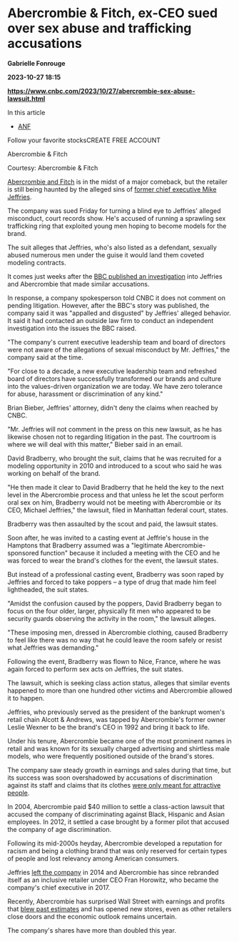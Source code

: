 # Abercrombie & Fitch, ex-CEO sued over sex abuse and trafficking accusations
**Gabrielle Fonrouge**

**2023-10-27 18:15**

**https://www.cnbc.com/2023/10/27/abercrombie-sex-abuse-lawsuit.html**

In this article

*   [ANF](https://www.cnbc.com/quotes/ANF)

Follow your favorite stocksCREATE FREE ACCOUNT

Abercrombie & Fitch

Courtesy: Abercrombie & Fitch

[Abercrombie and Fitch](https://www.cnbc.com/quotes/ANF/) is in the midst of a major comeback, but the retailer is still being haunted by the alleged sins of [former chief executive Mike Jeffries](https://www.cnbc.com/2013/11/14/top-ceo-lands-on-cramers-wall-of-shame.html).

The company was sued Friday for turning a blind eye to Jeffries' alleged misconduct, court records show. He's accused of running a sprawling sex trafficking ring that exploited young men hoping to become models for the brand.

The suit alleges that Jeffries, who's also listed as a defendant, sexually abused numerous men under the guise it would land them coveted modeling contracts.

It comes just weeks after the [BBC published an investigation](https://www.bbc.com/news/world-66889779) into Jeffries and Abercrombie that made similar accusations.

In response, a company spokesperson told CNBC it does not comment on pending litigation. However, after the BBC's story was published, the company said it was "appalled and disgusted" by Jeffries' alleged behavior. It said it had contacted an outside law firm to conduct an independent investigation into the issues the BBC raised.

"The company's current executive leadership team and board of directors were not aware of the allegations of sexual misconduct by Mr. Jeffries," the company said at the time.

"For close to a decade, a new executive leadership team and refreshed board of directors have successfully transformed our brands and culture into the values-driven organization we are today. We have zero tolerance for abuse, harassment or discrimination of any kind."

Brian Bieber, Jeffries' attorney, didn't deny the claims when reached by CNBC.

"Mr. Jeffries will not comment in the press on this new lawsuit, as he has likewise chosen not to regarding litigation in the past. The courtroom is where we will deal with this matter," Bieber said in an email.

David Bradberry, who brought the suit, claims that he was recruited for a modeling opportunity in 2010 and introduced to a scout who said he was working on behalf of the brand.

"He then made it clear to David Bradberry that he held the key to the next level in the Abercrombie process and that unless he let the scout perform oral sex on him, Bradberry would not be meeting with Abercrombie or its CEO, Michael Jeffries," the lawsuit, filed in Manhattan federal court, states.

Bradberry was then assaulted by the scout and paid, the lawsuit states.

Soon after, he was invited to a casting event at Jeffrie's house in the Hamptons that Bradberry assumed was a "legitimate Abercrombie-sponsored function" because it included a meeting with the CEO and he was forced to wear the brand's clothes for the event, the lawsuit states.

But instead of a professional casting event, Bradberry was soon raped by Jeffries and forced to take poppers – a type of drug that made him feel lightheaded, the suit states.

"Amidst the confusion caused by the poppers, David Bradberry began to focus on the four older, larger, physically fit men who appeared to be security guards observing the activity in the room," the lawsuit alleges.

"These imposing men, dressed in Abercrombie clothing, caused Bradberry to feel like there was no way that he could leave the room safely or resist what Jeffries was demanding."

Following the event, Bradberry was flown to Nice, France, where he was again forced to perform sex acts on Jeffries, the suit states.

The lawsuit, which is seeking class action status, alleges that similar events happened to more than one hundred other victims and Abercrombie allowed it to happen.

Jeffries, who previously served as the president of the bankrupt women's retail chain Alcott & Andrews, was tapped by Abercrombie's former owner Leslie Wexner to be the brand's CEO in 1992 and bring it back to life.

Under his tenure, Abercrombie became one of the most prominent names in retail and was known for its sexually charged advertising and shirtless male models, who were frequently positioned outside of the brand's stores.

The company saw steady growth in earnings and sales during that time, but its success was soon overshadowed by accusations of discrimination against its staff and claims that its clothes [were only meant for attractive people](https://www.cnbc.com/2013/07/29/abercrombie-hiring-of-hot-staff-challenged-in-europe.html).

In 2004, Abercrombie paid $40 million to settle a class-action lawsuit that accused the company of discriminating against Black, Hispanic and Asian employees. In 2012, it settled a case brought by a former pilot that accused the company of age discrimination.

Following its mid-2000s heyday, Abercrombie developed a reputation for racism and being a clothing brand that was only reserved for certain types of people and lost relevancy among American consumers.

Jeffries [left the company](https://www.cnbc.com/2013/12/09/should-abercrombies-ceo-be-years-worst.html) in 2014 and Abercrombie has since rebranded itself as an inclusive retailer under CEO Fran Horowitz, who became the company's chief executive in 2017.

Recently, Abercrombie has surprised Wall Street with earnings and profits that [blew past estimates](https://www.cnbc.com/2023/08/23/abercrombie-fitch-anf-earnings-q2-2023.html#:~:text=Net%20income%20for%20the%20three,million%20in%20the%20year%20prior.) and has opened new stores, even as other retailers close doors and the economic outlook remains uncertain.

The company's shares have more than doubled this year.